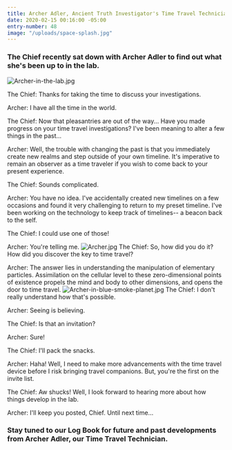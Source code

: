 ```yaml
---
title: Archer Adler, Ancient Truth Investigator's Time Travel Technician
date: 2020-02-15 00:16:00 -05:00
entry-number: 48
image: "/uploads/space-splash.jpg"
---
```


### The Chief recently sat down with Archer Adler to find out what she's been up to in the lab.

![Archer-in-the-lab.jpg](/uploads/Archer-in-the-lab.jpg)

The Chief: Thanks for taking the time to discuss your investigations.

Archer: I have all the time in the world.

The Chief: Now that pleasantries are out of the way... Have you made progress on your time travel investigations? I've been meaning to alter a few things in the past...

Archer: Well, the trouble with changing the past is that you immediately create new realms and step outside of your own timeline. It's imperative to remain an observer as a time traveler if you wish to come back to your present experience.

The Chief: Sounds complicated.

Archer: You have no idea. I've accidentally created new timelines on a few occasions and found it very challenging to return to my preset timeline. I've been working on the technology to keep track of timelines-- a beacon back to the self.

The Chief: I could use one of those!

Archer: You're telling me.
![Archer.jpg](/uploads/Archer.jpg)
The Chief: So, how did you do it? How did you discover the key to time travel?

Archer: The answer lies in understanding the manipulation of elementary particles. Assimilation on the cellular level to these zero-dimensional points of existence propels the mind and body to other dimensions, and opens the door to time travel.
![Archer-in-blue-smoke-planet.jpg](/uploads/Archer-in-blue-smoke-planet.jpg)
The Chief: I don't really understand how that's possible.

Archer: Seeing is believing.

The Chief: Is that an invitation?

Archer: Sure!

The Chief: I'll pack the snacks.

Archer: Haha! Well, I need to make more advancements with the time travel device before I risk bringing travel companions. But, you're the first on the invite list.

The Chief: Aw shucks! Well, I look forward to hearing more about how things develop in the lab.

Archer: I'll keep you posted, Chief. Until next time...

### Stay tuned to our Log Book for future and past developments from Archer Adler, our Time Travel Technician. 
